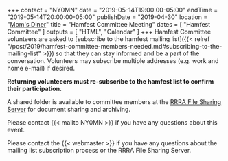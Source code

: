 +++
contact = "NY0MN"
date = "2019-05-14T19:00:00-05:00"
endTime = "2019-05-14T20:00:00-05:00"
publishDate = "2019-04-30"
location = "[Mom's Diner](/places/moms-diner/)"
title = "Hamfest Committee Meeting"
dates = [ "Hamfest Committee" ]
outputs = [ "HTML", "Calendar" ]
+++
Hamfest Committee volunteers are asked to [subscribe to the hamfest
mailing list]({{< relref "/post/2019/hamfest-committee-members-needed.md#subscribing-to-the-mailing-list" >}})
so that they can stay informed and be a part of the
conversation. Volunteers may subscribe multiple addresses
(e.g. work and home e-mail) if desired.

**Returning volunteeers must re-subscribe to the hamfest list to
confirm their participation.**

A shared folder is available to committee members at the
<a href="https://cloud.rrra.org" rel="nofollow">RRRA File Sharing Server</a>
for document sharing and archiving.

Please contact {{< mailto NY0MN >}} if you have any questions about this
event.

Please contact the {{< webmaster >}} if you have any questions about the
mailing list subscription process or the RRRA File Sharing Server.
